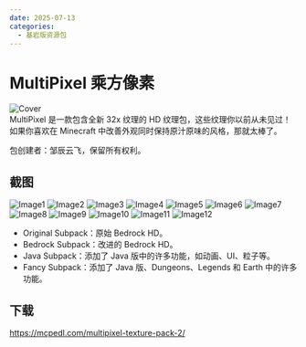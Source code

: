 ```yaml
---
date: 2025-07-13 
categories:
  - 基岩版资源包
---
```


# MultiPixel 乘方像素
![Cover](https://r2.mcpedl.com/submissions/197725/images/multipixel-texture-pack_2.png)  
MultiPixel 是一款包含全新 32x 纹理的 HD 纹理包，这些纹理你以前从未见过！如果你喜欢在 Minecraft 中改善外观同时保持原汁原味的风格，那就太棒了。
<!-- more -->
包创建者：邹辰云飞，保留所有权利。

## 截图
![Image1](https://my.mcpedl.com/storage/texturepacks/296/images/multipixel-texture-pack_27.png)
![Image2](https://my.mcpedl.com/storage/texturepacks/296/images/multipixel-texture-pack_41.png)
![Image3](https://my.mcpedl.com/storage/texturepacks/296/images/multipixel-texture-pack_28.png)
![Image4](https://my.mcpedl.com/storage/texturepacks/296/images/multipixel-texture-pack_29.png)
![Image5](https://my.mcpedl.com/storage/texturepacks/296/images/multipixel-texture-pack_30.png)
![Image6](https://my.mcpedl.com/storage/texturepacks/296/images/multipixel-texture-pack_31.png)
![Image7](https://my.mcpedl.com/storage/texturepacks/296/images/multipixel-texture-pack_32.png)
![Image8](https://my.mcpedl.com/storage/texturepacks/296/images/multipixel-texture-pack_33.png)
![Image9](https://my.mcpedl.com/storage/texturepacks/296/images/multipixel-texture-pack_34.png)
![Image10](https://my.mcpedl.com/storage/texturepacks/296/images/multipixel-texture-pack_35.png)
![Image11](https://my.mcpedl.com/storage/texturepacks/296/images/multipixel-texture-pack_38.png)
![Image12](https://my.mcpedl.com/storage/texturepacks/296/images/multipixel-texture-pack_15.png)

* Original Subpack：原始 Bedrock HD。
* Bedrock Subpack：改进的 Bedrock HD。
* Java Subpack：添加了 Java 版中的许多功能，如动画、UI、粒子等。
* Fancy Subpack：添加了 Java 版、Dungeons、Legends 和 Earth 中的许多功能。
## 下载
<https://mcpedl.com/multipixel-texture-pack-2/>
